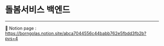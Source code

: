 # 돌봄서비스 백엔드
---
📔 Notion page : https://borngolas.notion.site/abca7044556c44babb762e5fbdd3fb2b?pvs=4
